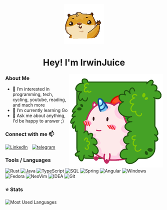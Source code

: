 <div align="center">
  <img src="https://raw.githubusercontent.com/IrwinJuice/IrwinJuice/main/assets/senya_anim-128px-12.gif" width="128px" height="128px">
  <h1>Hey! I'm IrwinJuice</h1>
</div>


<!--<p align="center">
  <img alig src="https://github-profile-trophy.vercel.app/?username=irwinjuice&theme=nord" alt="Trophies" />
</p> -->

<img align="right" height=300px width=300px alt="gif" src="https://raw.githubusercontent.com/IrwinJuice/IrwinJuice/main/assets/UniPink-512px-8.gif" />

### About Me
<!--
-   🔭 I’m currently working on a 
-->
- 👀 I’m interested in programming, tech, cycling, youtube, reading, and mach more
- 🌱 I’m currently learning Go
-   💬 Ask me about anything, I'd be happy to answer ;)

### Connect with me 📫
[<img width="32px" alt="LinkedIn" style="margin-right: 10px;" src="https://cdn.icon-icons.com/icons2/1099/PNG/512/1485482199-linkedin_78667.png">](https://www.linkedin.com/in/maxim-sevriukov/)
[<img alt="telegram" width="32px" style="margin-right: 10px;" src="https://cdn.icon-icons.com/icons2/2108/PNG/512/telegram_icon_130816.png"/>](https://t.me/irwinjuice)

### Tools / Languages

![Rust](https://img.shields.io/badge/-Rust-05122A?style=for-the-badge&color=303446&logo=rust&logoColor=B1483F)
![Java](https://img.shields.io/badge/-Java-05122A?style=for-the-badge&color=303446&logo=openjdk&logoColor=E32235)
![TypeScript](https://img.shields.io/badge/-TypeScript-05122A?style=for-the-badge&color=303446&logo=typescript&logoColor=3178C6)
![SQL](https://img.shields.io/badge/-SQL-05122A?style=for-the-badge&color=303446&logo=PostgreSQL&logoColor=4479A1)
![Spring](https://img.shields.io/badge/-Spring-05122A?style=for-the-badge&color=303446&logo=spring&logoColor=6DB33F)
![Angular](https://img.shields.io/badge/-Angular-05122A?style=for-the-badge&color=303446&logo=angular&logoColor=DD0031)
![Windows](https://img.shields.io/badge/-Windows-05122A?style=for-the-badge&color=303446&logo=windows&logoColor=0078D6)
![Fedora](https://img.shields.io/badge/-Fedora-05122A?style=for-the-badge&color=303446&logo=fedora&logoColor=51A2DA)
![NeoVim](https://img.shields.io/badge/-NeoVim-05122A?style=for-the-badge&color=303446&logo=neovim&logoColor=4b9e4b)
![IDEA](https://img.shields.io/badge/-IDEA-05122A?style=for-the-badge&color=303446&logo=IntelliJIDEA&logoColor=FFFFFF)
![Git](https://img.shields.io/badge/-Git-05122A?style=for-the-badge&color=303446&logo=git)

### ⭐ Stats

<!--<img height="170" align="left" src="https://github-readme-stats.vercel.app/api?username=IrwinJuice&show_icons=true&bg_color=303446&border_color=21262d&title_color=f5e0dc&text_color=d9e0ee&icon_color=c9cbff" alt="Github Stats" />-->
<img src="https://github-readme-stats.vercel.app/api/top-langs/?username=IrwinJuice&layout=compact&show_icons=true&bg_color=303446&border_color=21262d&title_color=f5e0dc&text_color=ffffff&icon_color=c9cbff&langs_count=6" alt="Most Used Languages" />
